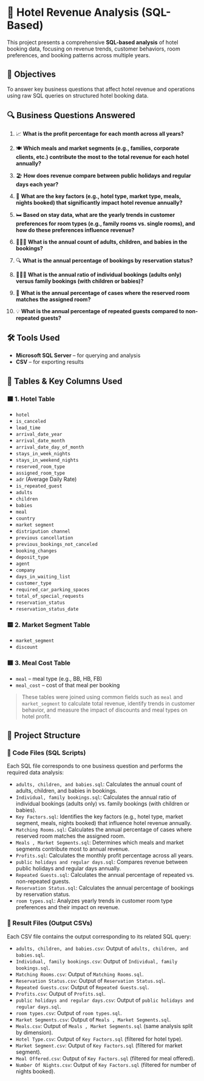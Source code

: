 # 🏨 Hotel Revenue Analysis (SQL-Based)

This project presents a comprehensive **SQL-based analysis** of hotel booking data, focusing on revenue trends, customer behaviors, room preferences, and booking patterns across multiple years.

## 🎯 Objectives

To answer key business questions that affect hotel revenue and operations using raw SQL queries on structured hotel booking data.


## 🔍 Business Questions Answered

1. 📈 **What is the profit percentage for each month across all years?**

2. 🍽️ **Which meals and market segments (e.g., families, corporate clients, etc.) contribute the most to the total revenue for each hotel annually?**

3. 🏖️ **How does revenue compare between public holidays and regular days each year?**

4. 🧩 **What are the key factors (e.g., hotel type, market type, meals, nights booked) that significantly impact hotel revenue annually?**
  
5. 🛏️ **Based on stay data, what are the yearly trends in customer preferences for room types (e.g., family rooms vs. single rooms), and how do these preferences influence revenue?**

6. 👨‍👩‍👧 **What is the annual count of adults, children, and babies in the bookings?**

7. 🔍 **What is the annual percentage of bookings by reservation status?**

8. 👨‍👩‍👧 **What is the annual ratio of individual bookings (adults only) versus family bookings (with children or babies)?**

9. 🔁 **What is the annual percentage of cases where the reserved room matches the assigned room?**

10. 💡 **What is the annual percentage of repeated guests compared to non-repeated guests?**

 ## 🛠️ Tools Used
 
- **Microsoft SQL Server** – for querying and analysis
- **CSV** – for exporting results


 ## 🧾 Tables & Key Columns Used

### 🟦 1. Hotel Table
- `hotel`
- `is_canceled`
- `lead_time`
- `arrival_date_year`
- `arrival_date_month`
- `arrival_date_day_of_month`
- `stays_in_week_nights`
- `stays_in_weekend_nights`
- `reserved_room_type`
- `assigned_room_type`
- `adr` (Average Daily Rate)
- `is_repeated_guest`
- `adults`
- `children`
- `babies`
- `meal`
- `country`
- `market segment`
- `distripution channel`
- `previous cancellation`
- `previous_bookings_not_canceled`
- `booking_changes`
- `deposit_type`
- `agent`
- `company`
- `days_in_waiting_list`
- `customer_type`
- `required_car_parking_spaces`
- `total_of_special_requests`
- `reservation_status`
- `reservation_status_date`

### 🟨 2. Market Segment Table
- `market_segment`
- `discount`

### 🟥 3. Meal Cost Table
- `meal` – meal type (e.g., BB, HB, FB)
- `meal_cost` – cost of that meal per booking

> These tables were joined using common fields such as `meal` and `market_segment` to calculate total revenue, identify trends in customer behavior, and measure the impact of discounts and meal types on hotel profit.

## 📁 Project Structure

### 📂 Code Files (SQL Scripts)
Each SQL file corresponds to one business question and performs the required data analysis:

- `adults, children, and babies.sql`: Calculates the annual count of adults, children, and babies in bookings.
- `Individual, family bookings.sql`: Calculates the annual ratio of individual bookings (adults only) vs. family bookings (with children or babies).
- `Key Factors.sql`: Identifies the key factors (e.g., hotel type, market segment, meals, nights booked) that influence hotel revenue annually.
- `Matching Rooms.sql`: Calculates the annual percentage of cases where reserved room matches the assigned room.
- `Meals , Market Segments.sql`: Determines which meals and market segments contribute most to annual revenue.
- `Profits.sql`: Calculates the monthly profit percentage across all years.
- `public holidays and regular days.sql`: Compares revenue between public holidays and regular days annually.
- `Repeated Guests.sql`: Calculates the annual percentage of repeated vs. non-repeated guests.
- `Reservation Status.sql`: Calculates the annual percentage of bookings by reservation status.
- `room types.sql`: Analyzes yearly trends in customer room type preferences and their impact on revenue.

### 📁 Result Files (Output CSVs)
Each CSV file contains the output corresponding to its related SQL query:

- `adults, children, and babies.csv`: Output of `adults, children, and babies.sql`.
- `Individual, family bookings.csv`: Output of `Individual, family bookings.sql`.
- `Matching Rooms.csv`: Output of `Matching Rooms.sql`.
- `Reservation Status.csv`: Output of `Reservation Status.sql`.
- `Repeated Guests.csv`: Output of `Repeated Guests.sql`.
- `Profits.csv`: Output of `Profits.sql`.
- `public holidays and regular days.csv`: Output of `public holidays and regular days.sql`.
- `room types.csv`: Output of `room types.sql`.
- `Market Segments.csv`: Output of `Meals , Market Segments.sql`.
- `Meals.csv`: Output of `Meals , Market Segments.sql` (same analysis split by dimension).
- `Hotel Type.csv`: Output of `Key Factors.sql` (filtered for hotel type).
- `Market Segment.csv`: Output of `Key Factors.sql` (filtered for market segment).
- `Meal Offered.csv`: Output of `Key Factors.sql` (filtered for meal offered).
- `Number Of Nights.csv`: Output of `Key Factors.sql` (filtered for number of nights booked).
